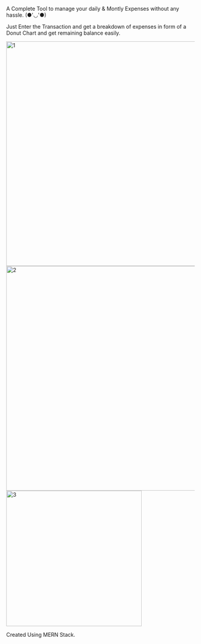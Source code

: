 A Complete Tool to manage your daily & Montly Expenses without any hassle. (●'◡'●)  

Just Enter the Transaction and get a breakdown of expenses in form of a Donut Chart and get remaining balance easily.

<img width="600" alt="1" src="https://user-images.githubusercontent.com/75127394/175803071-86e200a1-33cf-475e-ab80-08171623cb84.png">
<img width="600" alt="2" src="https://user-images.githubusercontent.com/75127394/175803076-0fd93234-471b-4ca5-9943-eb792da506b9.png">
<img width="362" alt="3" src="https://user-images.githubusercontent.com/75127394/175803080-4360f388-b34c-4868-ba8d-8a06f18b8141.png">

Created Using MERN Stack.
